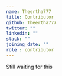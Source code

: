 ```yaml
---
name: Theertha777
title: Contributor
github: Theertha777
twitter: ""
linkedin: ""
slack: ""
joining_date: ""
role : contributor
---
```


Still waiting for this

